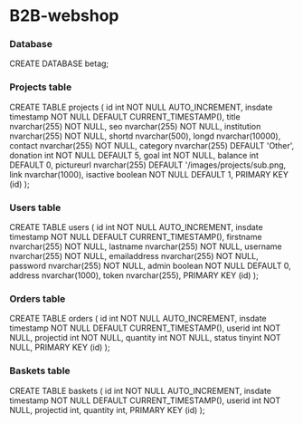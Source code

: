 # B2B-webshop

### Database
CREATE DATABASE betag;

### Projects table
CREATE TABLE projects (
    id int NOT NULL AUTO_INCREMENT,
    insdate timestamp NOT NULL DEFAULT CURRENT_TIMESTAMP(),
    title nvarchar(255) NOT NULL,
    seo nvarchar(255) NOT NULL,
    institution nvarchar(255) NOT NULL,
    shortd nvarchar(500),
    longd nvarchar(10000),
    contact nvarchar(255) NOT NULL,
    category nvarchar(255) DEFAULT 'Other',
    donation int NOT NULL DEFAULT 5,
    goal int NOT NULL,
    balance int DEFAULT 0,
    pictureurl nvarchar(255) DEFAULT '/images/projects/sub.png,
    link nvarchar(1000),
    isactive boolean NOT NULL DEFAULT 1,
    PRIMARY KEY (id)
);

### Users table
CREATE TABLE users (
    id int NOT NULL AUTO_INCREMENT,
    insdate timestamp NOT NULL DEFAULT CURRENT_TIMESTAMP(),
    firstname nvarchar(255) NOT NULL,
    lastname nvarchar(255) NOT NULL,
    username nvarchar(255) NOT NULL,
    emailaddress nvarchar(255) NOT NULL,
    password nvarchar(255) NOT NULL,
    admin boolean NOT NULL DEFAULT 0,
    address nvarchar(1000),
    token nvarchar(255),
    PRIMARY KEY (id)
);

### Orders table
CREATE TABLE orders (
    id int NOT NULL AUTO_INCREMENT,
    insdate timestamp NOT NULL DEFAULT CURRENT_TIMESTAMP(),
    userid int NOT NULL,
    projectid int NOT NULL,
    quantity int NOT NULL,
    status tinyint  NOT NULL,
    PRIMARY KEY (id)
);

### Baskets table
CREATE TABLE baskets (
    id int NOT NULL AUTO_INCREMENT,
    insdate timestamp NOT NULL DEFAULT CURRENT_TIMESTAMP(),
    userid int NOT NULL,
    projectid int,
    quantity int,
    PRIMARY KEY (id)
);
